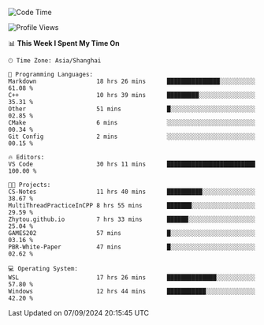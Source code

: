 <!--START_SECTION:waka-->
![Code Time](http://img.shields.io/badge/Code%20Time-1%2C969%20hrs%2049%20mins-blue)

![Profile Views](http://img.shields.io/badge/Profile%20Views-2-blue)

📊 **This Week I Spent My Time On** 

```text
🕑︎ Time Zone: Asia/Shanghai

💬 Programming Languages: 
Markdown                 18 hrs 26 mins      ███████████████░░░░░░░░░░   61.08 % 
C++                      10 hrs 39 mins      █████████░░░░░░░░░░░░░░░░   35.31 % 
Other                    51 mins             █░░░░░░░░░░░░░░░░░░░░░░░░   02.85 % 
CMake                    6 mins              ░░░░░░░░░░░░░░░░░░░░░░░░░   00.34 % 
Git Config               2 mins              ░░░░░░░░░░░░░░░░░░░░░░░░░   00.15 % 

🔥 Editors: 
VS Code                  30 hrs 11 mins      █████████████████████████   100.00 % 

🐱‍💻 Projects: 
CS-Notes                 11 hrs 40 mins      ██████████░░░░░░░░░░░░░░░   38.67 % 
MultiThreadPracticeInCPP 8 hrs 55 mins       ███████░░░░░░░░░░░░░░░░░░   29.59 % 
Zhytou.github.io         7 hrs 33 mins       ██████░░░░░░░░░░░░░░░░░░░   25.04 % 
GAMES202                 57 mins             █░░░░░░░░░░░░░░░░░░░░░░░░   03.16 % 
PBR-White-Paper          47 mins             █░░░░░░░░░░░░░░░░░░░░░░░░   02.62 % 

💻 Operating System: 
WSL                      17 hrs 26 mins      ██████████████░░░░░░░░░░░   57.80 % 
Windows                  12 hrs 44 mins      ███████████░░░░░░░░░░░░░░   42.20 % 
```


 Last Updated on 07/09/2024 20:15:45 UTC
<!--END_SECTION:waka-->